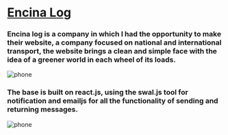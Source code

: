 # **[Encina Log](http://encinatransporte.com/)**

### Encina log is a company in which I had the opportunity to make their website, a company focused on national and international transport, the website brings a clean and simple face with the idea of a greener world in each wheel of its loads.



![phone](https://media.discordapp.net/attachments/968186886055137351/1004842439699333231/mobile_1.gif?width=263&height=571)

### The base is built on react.js, using the swal.js tool for notification and emailjs for all the functionality of sending and returning messages.



![phone](https://cdn.discordapp.com/attachments/968186886055137351/1004842442199154828/mobile_7.png)
